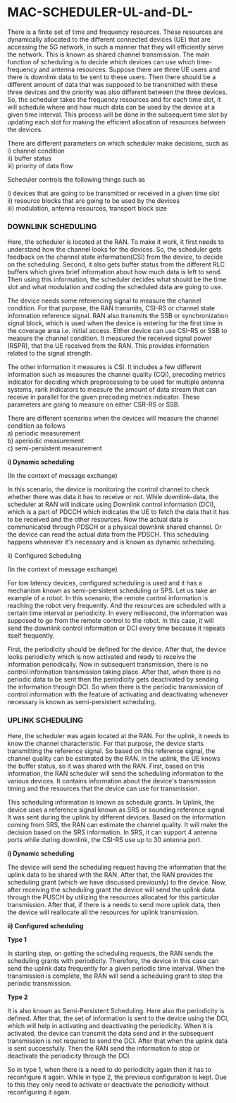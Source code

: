 # MAC-SCHEDULER-UL-and-DL-

There is a finite set of time and frequency resources. These resources are dynamically allocated to the different connected devices (UE) that are accessing the 5G network, in such a manner that they will efficiently serve the network. This is known as shared channel transmission. The main function of scheduling is to decide which devices can use which time-frequency and antenna resources. Suppose there are three UE users and there is downlink data to be sent to these users. Then there should be a different amount of data that was supposed to be transmitted with these three devices and the priority was also different between the three devices. So, the scheduler takes the frequency resources and for each time slot, it will schedule where and how much data can be used by the device at a given time interval. This process will be done in the subsequent time slot by updating each slot for making the efficient allocation of resources between the devices.

There are different parameters on which scheduler make decisions, such as<br />
i) channel condition<br />
ii) buffer status<br />
iii) priority of data flow<br />

Scheduler controls the following things such as 

i) devices that are going to be transmitted or received in a given time slot<br />
ii) resource blocks that are going to be used by the devices<br />
iii) modulation, antenna resources, transport block size<br />

### DOWNLINK SCHEDULING

Here, the scheduler is located at the RAN. To make it work, it first needs to understand how the channel looks for the devices. So, the scheduler gets feedback on the channel state information(CSI) from the device, to decide on the scheduling. Second, it also gets buffer status from the different RLC buffers which gives brief information about how much data is left to send. Then using this information, the scheduler decides what should be the time slot and what modulation and coding the scheduled data are going to use. 

The device needs some referencing signal to measure the channel condition. For that purpose, the RAN transmits, CSI-RS or channel state information reference signal. RAN also transmits the SSB or synchronization signal block, which is used when the device is entering for the first time in the coverage area i.e. initial access. Either device can use CSI-RS or SSB to measure the channel condition. It measured the received signal power (RSPR), that the UE received from the RAN. This provides information related to the signal strength. 

The other information it measures is CSI. It includes a few different information such as measures the channel quality (CQI), precoding metrics indicator for deciding which preprocessing to be used for multiple antenna systems, rank indicators to measure the amount of data stream that can receive in parallel for the given precoding metrics indicator. These parameters are going to measure on either CSR-RS or SSB. 

There are different scenarios when the devices will measure the channel condition as follows<br />
a) periodic measurement <br />
b) aperiodic measurement <br />
c) semi-persistent measurement <br />

**i) Dynamic scheduling**

(In the context of message exchange)

In this scenario, the device is monitoring the control channel to check whether there was data it has to receive or not. While downlink-data, the scheduler at RAN will indicate using Downlink control information (DCI), which is a part of PDCCH which indicates the UE to fetch the data that it has to be received and the other resources. Now the actual data is communicated through PDSCH or a physical downlink shared channel. Or the device can read the actual data from the PDSCH. This scheduling happens whenever it's necessary and is known as dynamic scheduling.

ii) Configured Scheduling

(In the context of message exchange)

For low latency devices, configured scheduling is used and it has a mechanism known as semi-persistent scheduling or SPS. Let us take an example of a robot. In this scenario, the remote control information is reaching the robot very frequently. And the resources are scheduled with a certain time interval or periodicity. In every millisecond, the information was supposed to go from the remote control to the robot. In this case, it will send the downlink control information or DCI every time because it repeats itself frequently.

First, the periodicity should be defined for the device. After that, the device looks periodicity which is now activated and ready to receive the information periodically. Now in subsequent transmission, there is no control information transmission taking place. After that, when there is no periodic data to be sent then the periodicity gets deactivated by sending the information through DCI. So when there is the periodic transmission of control information with the feature of activating and deactivating whenever necessary is known as semi-persistent scheduling.

### UPLINK SCHEDULING

Here, the scheduler was again located at the RAN. For the uplink, it needs to know the channel characteristic. For that purpose, the device starts transmitting the reference signal. So based on this reference signal, the channel quality can be estimated by the RAN. In the uplink, the UE knows the buffer status, so it was shared with the RAN. First, based on this information, the RAN scheduler will send the scheduling information to the various devices. It contains information about the device's transmission timing and the resources that the device can use for transmission.

This scheduling information is known as schedule grants. In Uplink, the device uses a reference signal known as SRS or sounding reference signal. It was sent during the uplink by different devices. Based on the information coming from SRS, the RAN can estimate the channel quality. It will make the decision based on the SRS information. In SRS, it can support 4 antenna ports while during downlink, the CSI-RS use up to 30 antenna port. 

**i) Dynamic scheduling**

The device will send the scheduling request having the information that the uplink data to be shared with the RAN. After that, the RAN provides the scheduling grant (which we have discussed previously) to the device. Now, after receiving the scheduling grant the device will send the uplink data through the PUSCH by utilizing the resources allocated for this particular transmission. After that, if there is a needs to send more uplink data, then the device will reallocate all the resources for uplink transmission. 

**ii) Configured scheduling**

**Type 1**

In starting step, on getting the scheduling requests, the RAN sends the scheduling grants with periodicity. Therefore, the device in this case can send the uplink data frequently for a given periodic time interval. When the transmission is complete, the RAN will send a scheduling grant to stop the periodic transmission.

**Type 2**

It is also known as Semi-Persistent Scheduling. Here also the periodicity is defined. After that, the set of information is sent to the device using the DCI, which will help in activating and deactivating the periodicity. When it is activated, the device can transmit the data send and in the subsequent transmission is not required to send the DCI. After that when the uplink data is sent successfully. Then the RAN send the information to stop or deactivate the periodicity through the DCI. 

So in type 1, when there is a need to do periodicity again then it has to reconfigure it again. While in type 2, the previous configuration is kept. Due to this they only need to activate or deactivate the periodicity without reconfiguring it again.

